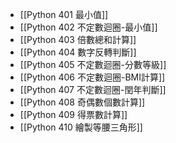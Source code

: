 - [[Python 401 最小值]]
- [[Python 402 不定數迴圈-最小值]]
- [[Python 403 倍數總和計算]]
- [[Python 404 數字反轉判斷]]
- [[Python 405 不定數迴圈-分數等級]]
- [[Python 406 不定數迴圈-BMI計算]]
- [[Python 407 不定數迴圈-閏年判斷]]
- [[Python 408 奇偶數個數計算]]
- [[Python 409 得票數計算]]
- [[Python 410 繪製等腰三角形]]
